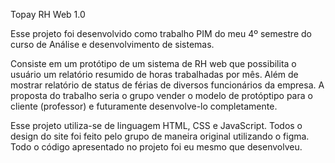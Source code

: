 Topay RH Web 1.0

Esse projeto foi desenvolvido como trabalho PIM do meu 4º semestre do curso de Análise e desenvolvimento de sistemas.

Consiste em um protótipo de um sistema de RH web que possibilita o usuário um relatório resumido de horas trabalhadas por mês.
Além de mostrar relatório de status de férias de diversos funcionários da empresa.
A proposta do trabalho seria o grupo vender o modelo de protóptipo para o cliente (professor) e futuramente desenvolve-lo completamente.

Esse projeto utiliza-se de linguagem HTML, CSS e JavaScript.
Todos o design do site foi feito pelo grupo de maneira original utilizando o figma.
Todo o código apresentado no projeto foi eu mesmo que desenvolveu. 
